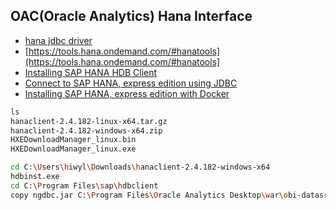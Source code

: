 ## OAC(Oracle Analytics) Hana Interface 

* [hana jdbc driver](https://developers.sap.com/tutorials/hxe-connect-hxe-using-jdbc.html#ce721b2d-a0a6-4f23-972d-4d7301d5fd7a)
* [https://tools.hana.ondemand.com/#hanatools](https://tools.hana.ondemand.com/#hanatools]
* [Installing SAP HANA HDB Client](https://developers.sap.com/tutorials/hxe-ua-install-hdb-client-windows.html)
* [Connect to SAP HANA, express edition using JDBC](https://developers.sap.com/tutorials/hxe-connect-hxe-using-jdbc.html)
* [Installing SAP HANA, express edition with Docker](https://developers.sap.com/tutorials/hxe-ua-install-using-docker.html)
```bash
ls 
hanaclient-2.4.182-linux-x64.tar.gz
hanaclient-2.4.182-windows-x64.zip
HXEDownloadManager_linux.bin
HXEDownloadManager_linux.exe

cd C:\Users\hiwyl\Downloads\hanaclient-2.4.182-windows-x64
hdbinst.exe
cd C:\Program Files\sap\hdbclient
copy ngdbc.jar C:\Program Files\Oracle Analytics Desktop\war\obi-datasrc-server\WEB-INF\lib
```

